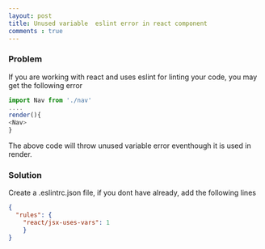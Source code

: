 ```yaml
---
layout: post
title: Unused variable  eslint error in react component
comments : true
---
```


### Problem

If you are working with react and uses eslint for linting your code, you may get the following error

```js
import Nav from './nav'
....
render(){	
<Nav>
}
```

The above code will throw unused variable error eventhough it is used in render.



### Solution

Create a .eslintrc.json file, if you dont have already, add the following lines



```json
{
  "rules": {
    "react/jsx-uses-vars": 1
	}
}
```


